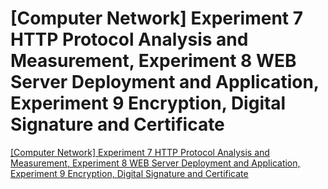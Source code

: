 # [Computer Network] Experiment 7 HTTP Protocol Analysis and Measurement, Experiment 8 WEB Server Deployment and Application, Experiment 9 Encryption, Digital Signature and Certificate
[[Computer Network] Experiment 7 HTTP Protocol Analysis and Measurement, Experiment 8 WEB Server Deployment and Application, Experiment 9 Encryption, Digital Signature and Certificate](https://aiwithcloud.com/2022/09/19/computer_network_experiment_7_http_protocol_analysis_and_measurement_experiment_8_web_server_deployment_and_application_experiment_9_encryption_digital_signature_and_certificate/)